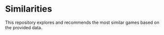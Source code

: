 # Similarities

This repository explores and recommends the most similar games based on the provided data.
